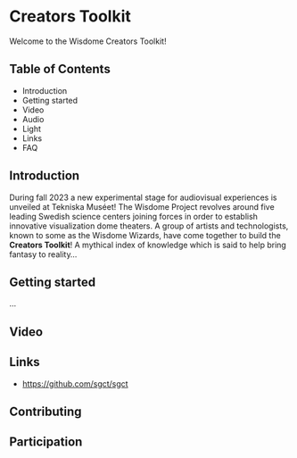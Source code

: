 # Creators Toolkit

Welcome to the Wisdome Creators Toolkit!

## Table of Contents

- Introduction
- Getting started
- Video
- Audio
- Light
- Links
- FAQ

## Introduction

During fall 2023 a new experimental stage for audiovisual experiences is unveiled at Tekniska Muséet! The Wisdome Project revolves around five leading Swedish science centers joining forces in order to establish innovative visualization dome theaters. A group of artists and technologists, known to some as the Wisdome Wizards, have come together to build the **Creators Toolkit**! A mythical index of knowledge which is said to help bring fantasy to reality…

## Getting started

…

## Video


## Links

- https://github.com/sgct/sgct


## Contributing

## Participation